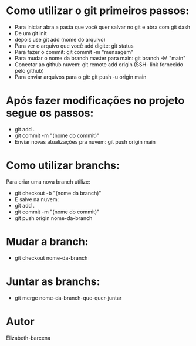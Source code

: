 # Como utilizar o git primeiros passos:
- Para iniciar abra a pasta que você quer salvar no git e abra com git dash
- De um git init
- depois use git add (nome do arquivo)
- Para ver o arquivo que você add digite: git status
- Para fazer o commit: git commit -m "mensagem"
- Para mudar o nome da branch master para main: git branch -M "main"
- Conectar ao github nuvem: git remote add origin (SSH- link fornecido pelo github)
- Para enviar arquivos para o git: git push -u origin main

# Após fazer modificações no projeto segue os passos:
- git add .
- git commit -m "(nome do commit)"
- Enviar novas atualizações pra nuvem: git push origin main

# Como utilizar branchs:
Para criar uma nova branch utilize:
- git checkout -b "(nome da branch)"
- E salve na nuvem:
- git add .
- git commit -m "(nome do commit)" 
- git push origin nome-da-branch

# Mudar a branch:
- git checkout nome-da-branch

# Juntar as branchs:
- git merge nome-da-branch-que-quer-juntar

# Autor
Elizabeth-barcena
